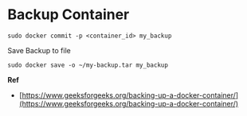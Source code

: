 # Backup Container

```
sudo docker commit -p <container_id> my_backup
```

Save Backup to file

```
sudo docker save -o ~/my-backup.tar my_backup
```

**Ref**

* [https://www.geeksforgeeks.org/backing-up-a-docker-container/](https://www.geeksforgeeks.org/backing-up-a-docker-container/)
